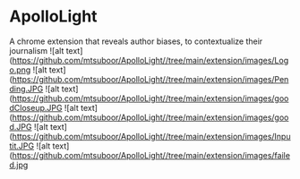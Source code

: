 # ApolloLight
A chrome extension that reveals author biases, to contextualize their journalism
![alt text](https://github.com/mtsuboor/ApolloLight//tree/main/extension/images/Logo.png
![alt text](https://github.com/mtsuboor/ApolloLight//tree/main/extension/images/Pending.JPG
![alt text](https://github.com/mtsuboor/ApolloLight//tree/main/extension/images/goodCloseup.JPG
![alt text](https://github.com/mtsuboor/ApolloLight//tree/main/extension/images/good.JPG
![alt text](https://github.com/mtsuboor/ApolloLight//tree/main/extension/images/Inputit.JPG
![alt text](https://github.com/mtsuboor/ApolloLight//tree/main/extension/images/failed.jpg
